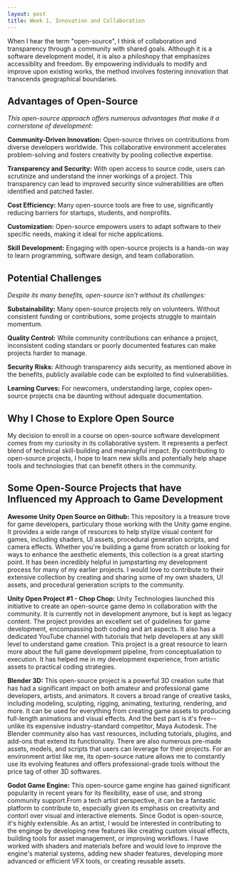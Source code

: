 ```yaml
---
layout: post
title: Week 1, Innovation and Collaboration
---
```


When I hear the term "open-source", I think of collaboration and transparency through a community with shared goals. Although it is a software development model, it is also a philoshopy that emphasizes accessiblity and freedom. By empowering individuals to modify and improve upon existing works, the method involves fostering innovation that transcends geographical boundaries. 

<!--more-->

## Advantages of Open-Source

<em>This open-source approach offers numerous advantages that make it a cornerstone of development:</em>

**Community-Driven Innovation:** 
Open-source thrives on contributions from diverse developers worldwide. This collaborative environment accelerates problem-solving and fosters creativity by pooling collective expertise.

**Transparency and Security:**
With open access to source code, users can scrutinize and understand the inner workings of a project. This transparency can lead to improved security since vulnerabilities are often identified and patched faster.

**Cost Efficiency:**
Many open-source tools are free to use, significantly reducing barriers for startups, students, and nonprofits.

**Customization:**
Open-source empowers users to adapt software to their specific needs, making it ideal for niche applications.

**Skill Development:**
Engaging with open-source projects is a hands-on way to learn programming, software design, and team collaboration.

## Potential Challenges

<em>Despite its many benefits, open-source isn't without its challenges:</em>

**Substainability:**
Many open-source projects rely on volunteers. Without consistent funding or contributions, some projects struggle to maintain momentum.

**Quality Control:**
While community contributions can enhance a project, inconsistent coding standars or poorly documented features can make projects harder to manage.

**Security Risks:**
Although transparency aids security, as mentioned above in the benefits, publicly available code can be exploited to find vulnerabilities.

**Learning Curves:**
For newcomers, understanding large, coplex open-source projects cna be daunting without adequate documentation.

## Why I Chose to Explore Open Source

My decision to enroll in a course on open-source software development comes from my curiosity in its collaborative system. It represents a perfect blend of technical skill-building and meaningful impact. By contributing to open-source projects, I hope to learn new skills and potentially help shape tools and technologies that can benefit others in the community. 

## Some Open-Source Projects that have Influenced my Approach to Game Development

**Awesome Unity Open Source on Github:**
This repository is a treasure trove for game developers, particulary those working with the Unity game engine. It provides a wide range of resources to help stylize visual content for games, including shaders, UI assets, procedural generation scripts, and camera effects. Whether you're building a game from scratch or looking for ways to enhance the aesthetic elements, this collection is a great starting point. It has been incredibly helpful in jumpstarting my development process for many of my earlier projects. I would love to contribute to their extensive collection by creating and sharing some of my own shaders, UI assets, and procedural generation scripts to the community. 

**Unity Open Project #1 - Chop Chop:**
Unity Technologies launched this initiative to create an open-source game demo in collaboration with the community. It is currently not in development anymore, but is kept as legacy content. The project provides an excellent set of guidelines for game development, encompassing both coding and art aspects. It also has a dedicated YouTube channel with tutorials that help developers at any skill level to understand game creation. This project is a great resource to learn more about the full game development pipeline, from conceptualiation to execution. It has helped me in my development experience, from artistic assets to practical coding strategies. 

**Blender 3D:**
This open-source project is a powerful 3D creation suite that has had a significant impact on both amateur and professional game developers, artists, and animators. It covers a broad range of creative tasks, including modeling, sculpting, rigging, animating, texturing, rendering, and more. It can be used for everything from creating game assets to producing full-length animations and visual effects. And the best part is it's free--unlike its expensive industry-standard competitor, Maya Autodesk. The Blender community also has vast resources, including tutorials, plugins, and add-ons that extend its functionality. There are also numerous pre-made assets, models, and scripts that users can leverage for their projects. For an environment artist like me, its open-source nature allows me to constantly use its evolving features and offers professional-grade tools without the price tag of other 3D softwares. 

**Godot Game Engine:**
This open-source game engine has gained significant popularity in recent years for its flexibility, ease of use, and strong community support.From a tech artist perspective, it can be a fantastic platform to contribute to, especially given its emphasis on creativity and contorl over visual and interactive elements. Since Godot is open-source, it's highly extensible. As an artist, I would be interested in contributing to the enginge by developing new features like creating custom visual effects, building tools for asset management, or improving workflows. I have worked with shaders and materials before and would love to improve the engine's material systems, adding new shader features, developing more advanced or efficient VFX tools, or creating reusable assets. 



